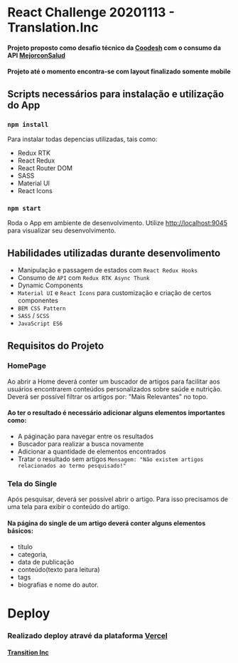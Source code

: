 # React Challenge 20201113 - Translation.Inc

#### Projeto proposto como desafio técnico da [Coodesh](https://coodesh.com/) com o consumo da API [MejorconSalud]( https://api.beta.mejorconsalud.com/wp-json/mc/v1/)

#### Projeto até o momento encontra-se com layout finalizado somente mobile

## Scripts necessários para instalação e utilização do App

### `npm install`

Para instalar todas depencias utilizadas, tais como:

- Redux RTK
- React Redux
- React Router DOM
- SASS
- Material UI
- React Icons

### `npm start`

Roda o App em ambiente de desenvolvimento.
Utilize [http://localhost:9045](http://localhost:9045) para visualizar seu desenvolvimento.

## Habilidades utilizadas durante desenvolimento

- Manipulação e passagem de estados com `React Redux Hooks`
- Consumo de `API` com `Redux RTK Async Thunk`
- Dynamic Components
- `Material UI` e `React Icons` para customização e criação de certos componentes
- `BEM CSS Pattern `
- `SASS` / `SCSS`
- `JavaScript ES6`

## Requisitos do Projeto

### HomePage

Ao abrir a Home deverá conter um buscador de artigos para facilitar aos usuários encontrarem conteúdos personalizados sobre saúde e nutrição.
Deverá ser possível filtrar os artigos por: "Mais Relevantes" no topo.

#### Ao ter o resultado é necessário adicionar alguns elementos importantes como:

- A páginação para navegar entre os resultados
- Buscador para realizar a busca novamente
- Adicionar a quantidade de elementos encontrados
- Tratar o resultado sem artigos `Mensagem: "Não existem artigos relacionados ao termo pesquisado!"`


### Tela do Single

Após pesquisar, deverá ser possível abrir o artigo. Para isso precisamos de uma tela para exibir o conteúdo do artigo.

#### Na página do single de um artigo deverá conter alguns elementos básicos:

- título
- categoria,
- data de publicação
- conteúdo(texto para leitura)
- tags
- biografias e nome do autor.

# Deploy

### Realizado deploy atravé da plataforma [Vercel](https://vercel.com/)

#### <a href="https://trasnlation-inc-ows7s49kt-rodrigoneoex.vercel.app">Transition Inc </a>
